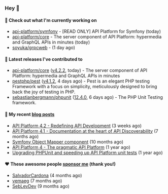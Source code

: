 ### Hey 👋

#### 👷 Check out what I'm currently working on

- [api-platform/symfony](https://github.com/api-platform/symfony) - [READ ONLY] API Platform for Symfony (today)
- [api-platform/core](https://github.com/api-platform/core) - The server component of API Platform: hypermedia and GraphQL APIs in minutes (today)
- [soyuka/grpcweb](https://github.com/soyuka/grpcweb) -  (1 day ago)

#### 🔭 Latest releases I've contributed to

- [api-platform/core](https://github.com/api-platform/core) ([v4.2.2](https://github.com/api-platform/core/releases/tag/v4.2.2), today) - The server component of API Platform: hypermedia and GraphQL APIs in minutes
- [pestphp/pest](https://github.com/pestphp/pest) ([v4.1.2](https://github.com/pestphp/pest/releases/tag/v4.1.2), 4 days ago) - Pest is an elegant PHP testing Framework with a focus on simplicity, meticulously designed to bring back the joy of testing in PHP.
- [sebastianbergmann/phpunit](https://github.com/sebastianbergmann/phpunit) ([12.4.0](https://github.com/sebastianbergmann/phpunit/releases/tag/12.4.0), 6 days ago) - The PHP Unit Testing framework.

#### 📜 My recent [blog posts](https://soyuka.me)

- [API Platform 4.2 - Redefining API Development](https://soyuka.me/api-platform-4-2-redefining-api-development/) (3 weeks ago)
- [API Platform 4.1 - Documentation at the heart of API Discoverability](https://soyuka.me/api-platform-4-1-documentation-heart-api-discoverability/) (7 months ago)
- [Symfony Object Mapper component](https://soyuka.me/symfony-object-mapper-component/) (10 months ago)
- [API Platform 4 - The pragmatic API Platform](https://soyuka.me/api-platform-4-the-pragmatic-api-platform/) (1 year ago)
- [Upgrading PHPUnit and speeding up API Platform unit tests](https://soyuka.me/upgrading-phpunit-and-speeding-up-api-platform-unit-tests/) (1 year ago)

#### ❤️ These awesome people [sponsor me](https://github.com/sponsors/soyuka) (thank you!)

- [SalvadorCardona](https://github.com/SalvadorCardona) (4 months ago)
- [vemaeg](https://github.com/vemaeg) (7 months ago)
- [SebLevDev](https://github.com/SebLevDev) (9 months ago)
